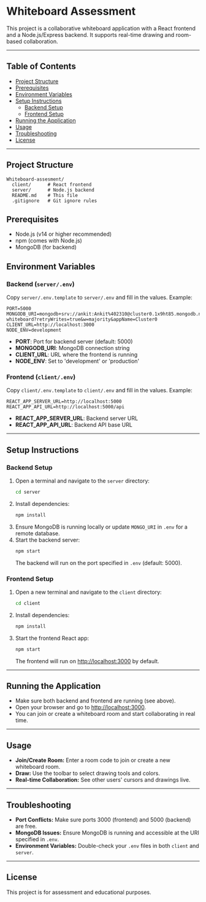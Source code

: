  # Whiteboard Assessment

This project is a collaborative whiteboard application with a React frontend and a Node.js/Express backend. It supports real-time drawing and room-based collaboration.

---

## Table of Contents
- [Project Structure](#project-structure)
- [Prerequisites](#prerequisites)
- [Environment Variables](#environment-variables)
- [Setup Instructions](#setup-instructions)
  - [Backend Setup](#backend-setup)
  - [Frontend Setup](#frontend-setup)
- [Running the Application](#running-the-application)
- [Usage](#usage)
- [Troubleshooting](#troubleshooting)
- [License](#license)

---

## Project Structure
```
Whiteboard-assesment/
  client/      # React frontend
  server/      # Node.js backend
  README.md    # This file
  .gitignore   # Git ignore rules
```

## Prerequisites
- Node.js (v14 or higher recommended)
- npm (comes with Node.js)
- MongoDB (for backend)

## Environment Variables

### Backend (`server/.env`)
Copy `server/.env.template` to `server/.env` and fill in the values. Example:
```
PORT=5000
MONGODB_URI=mongodb+srv://ankit:Ankit%402310@cluster0.1x9ht85.mongodb.net/collaborative-whiteboard?retryWrites=true&w=majority&appName=Cluster0
CLIENT_URL=http://localhost:3000
NODE_ENV=development
```
- **PORT**: Port for backend server (default: 5000)
- **MONGODB_URI**: MongoDB connection string
- **CLIENT_URL**: URL where the frontend is running
- **NODE_ENV**: Set to 'development' or 'production'

### Frontend (`client/.env`)
Copy `client/.env.template` to `client/.env` and fill in the values. Example:
```
REACT_APP_SERVER_URL=http://localhost:5000
REACT_APP_API_URL=http://localhost:5000/api
```
- **REACT_APP_SERVER_URL**: Backend server URL
- **REACT_APP_API_URL**: Backend API base URL

---

## Setup Instructions

### Backend Setup
1. Open a terminal and navigate to the `server` directory:
   ```sh
   cd server
   ```
2. Install dependencies:
   ```sh
   npm install
   ```
3. Ensure MongoDB is running locally or update `MONGO_URI` in `.env` for a remote database.
4. Start the backend server:
   ```sh
   npm start
   ```
   The backend will run on the port specified in `.env` (default: 5000).

### Frontend Setup
1. Open a new terminal and navigate to the `client` directory:
   ```sh
   cd client
   ```
2. Install dependencies:
   ```sh
   npm install
   ```
3. Start the frontend React app:
   ```sh
   npm start
   ```
   The frontend will run on [http://localhost:3000](http://localhost:3000) by default.

---

## Running the Application
- Make sure both backend and frontend are running (see above).
- Open your browser and go to [http://localhost:3000](http://localhost:3000).
- You can join or create a whiteboard room and start collaborating in real time.

---

## Usage
- **Join/Create Room:** Enter a room code to join or create a new whiteboard room.
- **Draw:** Use the toolbar to select drawing tools and colors.
- **Real-time Collaboration:** See other users' cursors and drawings live.

---

## Troubleshooting
- **Port Conflicts:** Make sure ports 3000 (frontend) and 5000 (backend) are free.
- **MongoDB Issues:** Ensure MongoDB is running and accessible at the URI specified in `.env`.
- **Environment Variables:** Double-check your `.env` files in both `client` and `server`.

---

## License
This project is for assessment and educational purposes.
